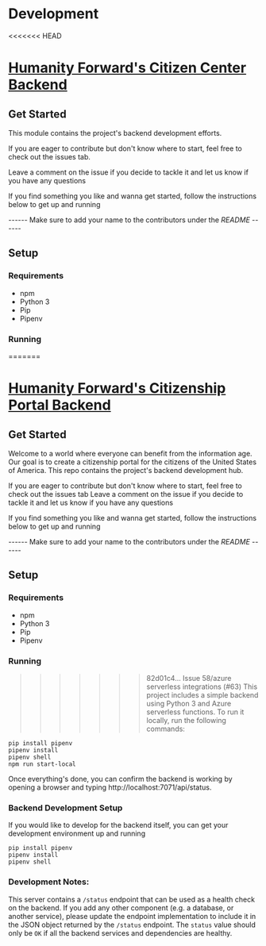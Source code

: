 # Development

<<<<<<< HEAD
# [Humanity Forward's Citizen Center Backend](https://www.beautiful.ai/player/-M7TXW9Wpl9Jqh3Azfwc/citizenship)

## Get Started

This module contains the project's backend development efforts. 

If you are eager to contribute but don't know where to start, feel free to check out the issues tab.

Leave a comment on the issue if you decide to tackle it and let us know if you have any questions

If you find something you like and wanna get started, follow the instructions below to get up and running

------ Make sure to add your name to the contributors under the _README_ ------

## Setup

### Requirements

* npm
* Python 3
* Pip
* Pipenv

### Running

=======
# [Humanity Forward's Citizenship Portal Backend](https://www.beautiful.ai/player/-M7TXW9Wpl9Jqh3Azfwc/citizenship)

## Get Started

Welcome to a world where everyone can benefit from the information age. Our goal is to create a citizenship portal for the citizens of the United States of America. This repo contains the project's backend development hub. 

If you are eager to contribute but don't know where to start, feel free to check out the issues tab
Leave a comment on the issue if you decide to tackle it and let us know if you have any questions

If you find something you like and wanna get started, follow the instructions below to get up and running

------ Make sure to add your name to the contributors under the _README_ ------

## Setup

### Requirements

* npm
* Python 3
* Pip
* Pipenv

### Running

>>>>>>> 82d01c4... Issue 58/azure serverless integrations (#63)
This project includes a simple backend using Python 3 and Azure serverless functions. To run it locally, run the following commands:

```
pip install pipenv
pipenv install
pipenv shell
npm run start-local
```

Once everything's done, you can confirm the backend is working by opening a browser and typing http://localhost:7071/api/status.


### Backend Development Setup

If you would like to develop for the backend itself, you can get your development environment up and running 

```
pip install pipenv
pipenv install
pipenv shell
```

### Development Notes:

This server contains a `/status` endpoint that can be used as a health check on the backend. If you add any other component (e.g. a database, or another service), please update the endpoint implementation to include it in the JSON object returned by the `/status` endpoint. The `status` value should only be `OK` if all the backend services and dependencies are healthy. 